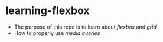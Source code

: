 # learning-flexbox
- The purpose of this repo is to learn about *flexbox* and *grid*
- How to properly use *media queries*
